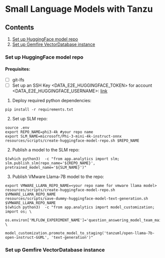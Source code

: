 # Small Language Models with Tanzu

## Contents
1. [Set up HuggingFace model repo](#huggingfacerepo)
2. [Set up Gemfire VectorDatabase instance](#gemfirevectordb)

### Set up HuggingFace model repo<a name="huggingfacerepo"/>
#### Prequisites:
- [ ] git-lfs
- [ ] Set up an SSH Key <DATA_E2E_HUGGINGFACE_TOKEN> for account <DATA_E2E_HUGGINGFACE_USERNAME>: <a href="https://huggingface.co/settings/keys" target="_blank">link</a>

1. Deploy required python dependencies:
```
pip install -r requirements.txt
```

2. Set up SLM repo:
```
source .env
export REPO_NAME=phi3-4k #your repo name
export SLM_NAME=microsoft/Phi-3-mini-4k-instruct-onnx
resources/scripts/create-huggingface-model-repo.sh $REPO_NAME
```

2. Publish a model to the SLM repo:
```
$(which python3)  -c "from app.analytics import slm; slm.publish_slm(repo_name='${REPO_NAME}', pretrained_model_name='${SLM_NAME}')"
```

3. Publish VMware Llama-7B model to the repo:
```
export VMWARE_LLAMA_REPO_NAME=<your repo name for vmware llama model>
resources/scripts/create-huggingface-model-repo.sh $VMWARE_LLAMA_REPO_NAME
resources/scripts/save-dummy-huggingface-model-text-generation.sh $VMWARE_LLAMA_REPO_NAME
$(which python3)  -c "from app.analytics import model_customization; import os; \
                        os.environ['MLFLOW_EXPERIMENT_NAME']='question_answering_model_team_main'; \
                        model_customization.promote_model_to_staging('tanzuml/open-llama-7b-open-instruct-GGML', 'text-generation')"
```

### Set up Gemfire VectorDatabase instance<a name="gemfirevectordb"/>